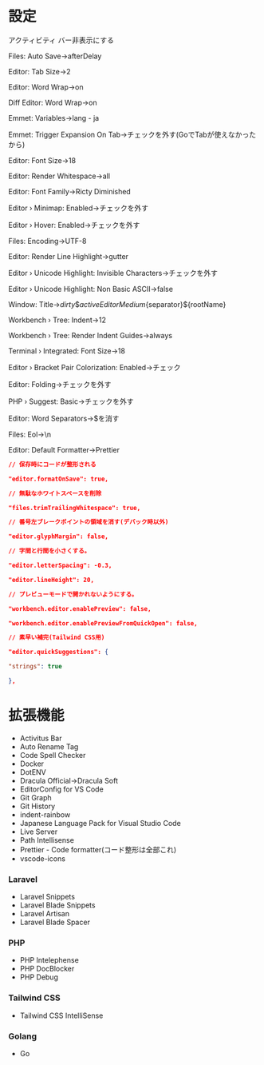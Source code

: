 # 設定

アクティビティ バー非表示にする

Files: Auto Save->afterDelay

Editor: Tab Size->2

Editor: Word Wrap->on

Diff Editor: Word Wrap->on

Emmet: Variables->lang - ja

Emmet: Trigger Expansion On Tab->チェックを外す(GoでTabが使えなかったから)

Editor: Font Size->18

Editor: Render Whitespace->all

Editor: Font Family->Ricty Diminished

Editor › Minimap: Enabled->チェックを外す

Editor › Hover: Enabled->チェックを外す

Files: Encoding->UTF-8

Editor: Render Line Highlight->gutter

Editor › Unicode Highlight: Invisible Characters->チェックを外す

Editor › Unicode Highlight: Non Basic ASCII->false

Window: Title->${dirty}\${activeEditorMedium}${separator}${rootName}

Workbench › Tree: Indent->12

Workbench › Tree: Render Indent Guides->always

Terminal › Integrated: Font Size->18

Editor › Bracket Pair Colorization: Enabled->チェック

Editor: Folding->チェックを外す

PHP › Suggest: Basic->チェックを外す

Editor: Word Separators->$を消す

Files: Eol→\n

Editor: Default Formatter->Prettier

```json
// 保存時にコードが整形される

"editor.formatOnSave": true,

// 無駄なホワイトスペースを削除

"files.trimTrailingWhitespace": true,

// 番号左ブレークポイントの領域を消す(デバック時以外)

"editor.glyphMargin": false,

// 字間と行間を小さくする。

"editor.letterSpacing": -0.3,

"editor.lineHeight": 20,

// プレビューモードで開かれないようにする。

"workbench.editor.enablePreview": false,

"workbench.editor.enablePreviewFromQuickOpen": false,

// 素早い補完(Tailwind CSS用)

"editor.quickSuggestions": {

"strings": true

},
```

# **拡張機能**

- Activitus Bar
- Auto Rename Tag
- Code Spell Checker
- Docker
- DotENV
- Dracula Official->Dracula Soft
- EditorConfig for VS Code
- Git Graph
- Git History
- indent-rainbow
- Japanese Language Pack for Visual Studio Code
- Live Server
- Path Intellisense
- Prettier - Code formatter(コード整形は全部これ)
- vscode-icons

### **Laravel**

- Laravel Snippets
- Laravel Blade Snippets
- Laravel Artisan
- Laravel Blade Spacer

### **PHP**

- PHP Intelephense
- PHP DocBlocker
- PHP Debug

### **Tailwind CSS**

- Tailwind CSS IntelliSense

### Golang

- Go
